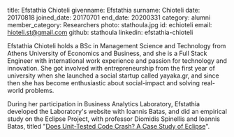 title: Efstathia Chioteli
givenname: Efstathia
surname: Chioteli
date: 20170818
joined_date: 20170701
end_date: 20200331
category: alumni
member_category: Researchers
photo: stathoula.jpg
id: echioteli
email: hioteli.st@gmail.com
github: stathoula
linkedin: efstathia-chioteli
<p>
  Efstathia Chioteli holds a BSc in Management Science and Technology from Athens University of Economics and Business, and she is a Full Stack Engineer with international work experience and passion for technology and innovation.
  She got involved with entrepreneurship from the first year of university when she launched a social startup called yayaka.gr, and since then she has become enthusiastic about social-impact and solving real-world problems.
</p>
<p>
   During her participation in Business Analytics Laboratory, Efstathia developed the Laboratory's website with Ioannis Batas, and did an empirical study on the Eclipse Project, with professor Diomidis Spinellis and Ioannis Batas, titled "<a href="https://arxiv.org/abs/1903.04055">Does Unit-Tested Code Crash? A Case Study of Eclipse</a>".
</p>